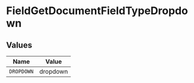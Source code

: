 # FieldGetDocumentFieldTypeDropdown


## Values

| Name       | Value      |
| ---------- | ---------- |
| `DROPDOWN` | dropdown   |